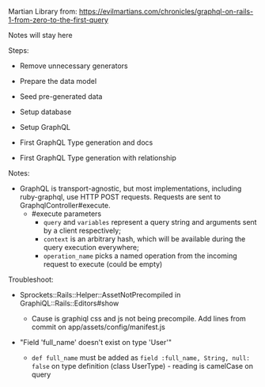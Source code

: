 Martian Library from: https://evilmartians.com/chronicles/graphql-on-rails-1-from-zero-to-the-first-query

Notes will stay here

Steps:

- Remove unnecessary generators

- Prepare the data model

- Seed pre-generated data

- Setup database

- Setup GraphQL

- First GraphQL Type generation and docs

- First GraphQL Type generation with relationship

Notes:

- GraphQL is transport-agnostic, but most implementations, including ruby-graphql, use HTTP POST requests. Requests are sent to GraphqlController#execute.
  - #execute parameters
    - `query` and `variables` represent a query string and arguments sent by a client respectively;
    - `context` is an arbitrary hash, which will be available during the query execution everywhere;
    - `operation_name` picks a named operation from the incoming request to execute (could be empty)


Troubleshoot:

- Sprockets::Rails::Helper::AssetNotPrecompiled in GraphiQL::Rails::Editors#show

  - Cause is graphiql css and js not being precompile. Add lines from commit on app/assets/config/manifest.js

- "Field 'full_name' doesn't exist on type 'User'"
  - `def full_name` must be added as `field :full_name, String, null: false` on type definition (class UserType) - reading is camelCase on query